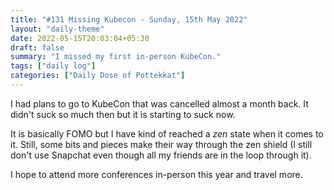 ```yaml
---
title: "#131 Missing Kubecon - Sunday, 15th May 2022"
layout: "daily-theme"
date: 2022-05-15T20:03:04+05:30
draft: false
summary: "I missed my first in-person KubeCon."
tags: ["daily log"]
categories: ["Daily Dose of Pottekkat"]
---
```


I had plans to go to KubeCon that was cancelled almost a month back. It didn't suck so much then but it is starting to suck now.

It is basically FOMO but I have kind of reached a _zen_ state when it comes to it. Still, some bits and pieces make their way through the zen shield (I still don't use Snapchat even though all my friends are in the loop through it).

I hope to attend more conferences in-person this year and travel more.
